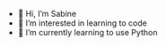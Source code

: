 - 👋 Hi, I’m Sabine
- 👀 I’m interested in learning to code
- 🌱 I’m currently learning to use Python


<!---
SabineKn/SabineKn is a ✨ special ✨ repository because its `README.md` (this file) appears on your GitHub profile.
You can click the Preview link to take a look at your changes.
--->
